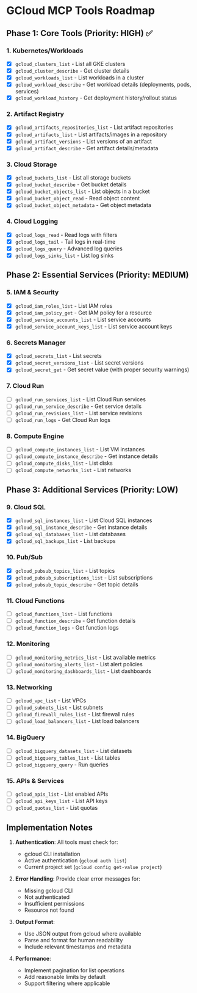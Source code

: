 # GCloud MCP Tools Roadmap

## Phase 1: Core Tools (Priority: HIGH) ✅

### 1. Kubernetes/Workloads
- [x] `gcloud_clusters_list` - List all GKE clusters
- [x] `gcloud_cluster_describe` - Get cluster details
- [x] `gcloud_workloads_list` - List workloads in a cluster
- [x] `gcloud_workload_describe` - Get workload details (deployments, pods, services)
- [x] `gcloud_workload_history` - Get deployment history/rollout status

### 2. Artifact Registry
- [x] `gcloud_artifacts_repositories_list` - List artifact repositories
- [x] `gcloud_artifacts_list` - List artifacts/images in a repository
- [x] `gcloud_artifact_versions` - List versions of an artifact
- [x] `gcloud_artifact_describe` - Get artifact details/metadata

### 3. Cloud Storage
- [x] `gcloud_buckets_list` - List all storage buckets
- [x] `gcloud_bucket_describe` - Get bucket details
- [x] `gcloud_bucket_objects_list` - List objects in a bucket
- [x] `gcloud_bucket_object_read` - Read object content
- [x] `gcloud_bucket_object_metadata` - Get object metadata

### 4. Cloud Logging
- [x] `gcloud_logs_read` - Read logs with filters
- [x] `gcloud_logs_tail` - Tail logs in real-time
- [x] `gcloud_logs_query` - Advanced log queries
- [x] `gcloud_logs_sinks_list` - List log sinks

## Phase 2: Essential Services (Priority: MEDIUM)

### 5. IAM & Security
- [x] `gcloud_iam_roles_list` - List IAM roles
- [x] `gcloud_iam_policy_get` - Get IAM policy for a resource
- [x] `gcloud_service_accounts_list` - List service accounts
- [x] `gcloud_service_account_keys_list` - List service account keys

### 6. Secrets Manager
- [x] `gcloud_secrets_list` - List secrets
- [x] `gcloud_secret_versions_list` - List secret versions
- [x] `gcloud_secret_get` - Get secret value (with proper security warnings)

### 7. Cloud Run
- [ ] `gcloud_run_services_list` - List Cloud Run services
- [ ] `gcloud_run_service_describe` - Get service details
- [ ] `gcloud_run_revisions_list` - List service revisions
- [ ] `gcloud_run_logs` - Get Cloud Run logs

### 8. Compute Engine
- [ ] `gcloud_compute_instances_list` - List VM instances
- [ ] `gcloud_compute_instance_describe` - Get instance details
- [ ] `gcloud_compute_disks_list` - List disks
- [ ] `gcloud_compute_networks_list` - List networks

## Phase 3: Additional Services (Priority: LOW)

### 9. Cloud SQL
- [x] `gcloud_sql_instances_list` - List Cloud SQL instances
- [x] `gcloud_sql_instance_describe` - Get instance details
- [x] `gcloud_sql_databases_list` - List databases
- [x] `gcloud_sql_backups_list` - List backups

### 10. Pub/Sub
- [x] `gcloud_pubsub_topics_list` - List topics
- [x] `gcloud_pubsub_subscriptions_list` - List subscriptions
- [x] `gcloud_pubsub_topic_describe` - Get topic details

### 11. Cloud Functions
- [ ] `gcloud_functions_list` - List functions
- [ ] `gcloud_function_describe` - Get function details
- [ ] `gcloud_function_logs` - Get function logs

### 12. Monitoring
- [ ] `gcloud_monitoring_metrics_list` - List available metrics
- [ ] `gcloud_monitoring_alerts_list` - List alert policies
- [ ] `gcloud_monitoring_dashboards_list` - List dashboards

### 13. Networking
- [ ] `gcloud_vpc_list` - List VPCs
- [ ] `gcloud_subnets_list` - List subnets
- [ ] `gcloud_firewall_rules_list` - List firewall rules
- [ ] `gcloud_load_balancers_list` - List load balancers

### 14. BigQuery
- [ ] `gcloud_bigquery_datasets_list` - List datasets
- [ ] `gcloud_bigquery_tables_list` - List tables
- [ ] `gcloud_bigquery_query` - Run queries

### 15. APIs & Services
- [ ] `gcloud_apis_list` - List enabled APIs
- [ ] `gcloud_api_keys_list` - List API keys
- [ ] `gcloud_quotas_list` - List quotas

## Implementation Notes

1. **Authentication**: All tools must check for:
   - gcloud CLI installation
   - Active authentication (`gcloud auth list`)
   - Current project set (`gcloud config get-value project`)

2. **Error Handling**: Provide clear error messages for:
   - Missing gcloud CLI
   - Not authenticated
   - Insufficient permissions
   - Resource not found

3. **Output Format**: 
   - Use JSON output from gcloud where available
   - Parse and format for human readability
   - Include relevant timestamps and metadata

4. **Performance**: 
   - Implement pagination for list operations
   - Add reasonable limits by default
   - Support filtering where applicable